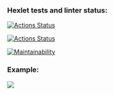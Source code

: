 ### Hexlet tests and linter status:
[![Actions Status](https://github.com/VikkyAblaeva/frontend-project-lvl2/workflows/hexlet-check/badge.svg)](https://github.com/VikkyAblaeva/frontend-project-lvl2/actions)

[![Actions Status](https://github.com/VikkyAblaeva/frontend-project-lvl2/workflows/eslint-check/badge.svg)](https://github.com/VikkyAblaeva/frontend-project-lvl2/actions)

[![Maintainability](https://api.codeclimate.com/v1/badges/3498a7dabc23049c33f8/maintainability)](https://codeclimate.com/github/VikkyAblaeva/frontend-project-lvl2/maintainability)

<h3>Example:</h3>

<a href="https://asciinema.org/a/WyXM2ayRCPaymemJKjRsmeTR2" target="_blank"><img src="https://asciinema.org/a/WyXM2ayRCPaymemJKjRsmeTR2.svg"></a>

